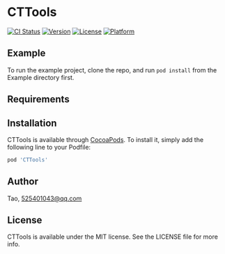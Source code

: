 # CTTools

[![CI Status](https://img.shields.io/travis/Tao/CTTools.svg?style=flat)](https://travis-ci.org/Tao/CTTools)
[![Version](https://img.shields.io/cocoapods/v/CTTools.svg?style=flat)](https://cocoapods.org/pods/CTTools)
[![License](https://img.shields.io/cocoapods/l/CTTools.svg?style=flat)](https://cocoapods.org/pods/CTTools)
[![Platform](https://img.shields.io/cocoapods/p/CTTools.svg?style=flat)](https://cocoapods.org/pods/CTTools)

## Example

To run the example project, clone the repo, and run `pod install` from the Example directory first.

## Requirements

## Installation

CTTools is available through [CocoaPods](https://cocoapods.org). To install
it, simply add the following line to your Podfile:

```ruby
pod 'CTTools'
```

## Author

Tao, 525401043@qq.com

## License

CTTools is available under the MIT license. See the LICENSE file for more info.
